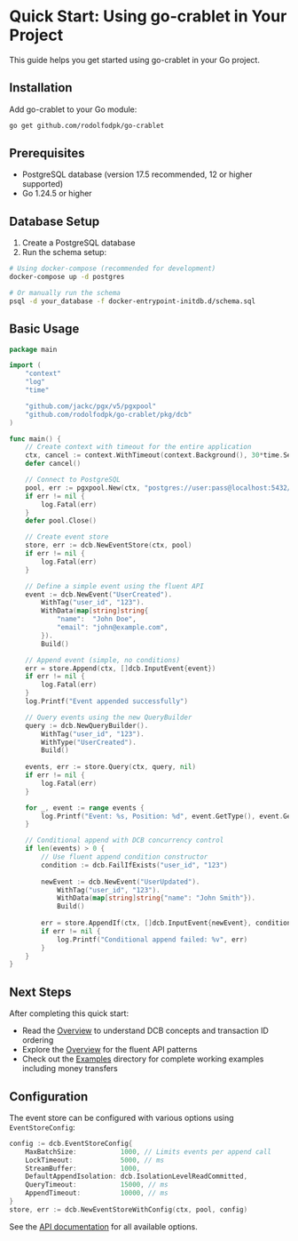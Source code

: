 # Quick Start: Using go-crablet in Your Project

This guide helps you get started using go-crablet in your Go project.

## Installation

Add go-crablet to your Go module:

```bash
go get github.com/rodolfodpk/go-crablet
```

## Prerequisites

- PostgreSQL database (version 17.5 recommended, 12 or higher supported)
- Go 1.24.5 or higher

## Database Setup

1. Create a PostgreSQL database
2. Run the schema setup:

```bash
# Using docker-compose (recommended for development)
docker-compose up -d postgres

# Or manually run the schema
psql -d your_database -f docker-entrypoint-initdb.d/schema.sql
```

## Basic Usage

```go
package main

import (
    "context"
    "log"
    "time"

    "github.com/jackc/pgx/v5/pgxpool"
    "github.com/rodolfodpk/go-crablet/pkg/dcb"
)

func main() {
    // Create context with timeout for the entire application
    ctx, cancel := context.WithTimeout(context.Background(), 30*time.Second)
    defer cancel()

    // Connect to PostgreSQL
    pool, err := pgxpool.New(ctx, "postgres://user:pass@localhost:5432/dbname")
    if err != nil {
        log.Fatal(err)
    }
    defer pool.Close()

    // Create event store
    store, err := dcb.NewEventStore(ctx, pool)
    if err != nil {
        log.Fatal(err)
    }

    // Define a simple event using the fluent API
    event := dcb.NewEvent("UserCreated").
        WithTag("user_id", "123").
        WithData(map[string]string{
            "name":  "John Doe",
            "email": "john@example.com",
        }).
        Build()

    // Append event (simple, no conditions)
    err = store.Append(ctx, []dcb.InputEvent{event})
    if err != nil {
        log.Fatal(err)
    }
    log.Printf("Event appended successfully")

    // Query events using the new QueryBuilder
    query := dcb.NewQueryBuilder().
        WithTag("user_id", "123").
        WithType("UserCreated").
        Build()
    
    events, err := store.Query(ctx, query, nil)
    if err != nil {
        log.Fatal(err)
    }

    for _, event := range events {
        log.Printf("Event: %s, Position: %d", event.GetType(), event.GetPosition())
    }

    // Conditional append with DCB concurrency control
    if len(events) > 0 {
        // Use fluent append condition constructor
        condition := dcb.FailIfExists("user_id", "123")
        
        newEvent := dcb.NewEvent("UserUpdated").
            WithTag("user_id", "123").
            WithData(map[string]string{"name": "John Smith"}).
            Build()
            
        err = store.AppendIf(ctx, []dcb.InputEvent{newEvent}, condition)
        if err != nil {
            log.Printf("Conditional append failed: %v", err)
        }
    }
}
```

## Next Steps

After completing this quick start:

- Read the [Overview](overview.md) to understand DCB concepts and transaction ID ordering
- Explore the [Overview](overview.md) for the fluent API patterns
- Check out the [Examples](../internal/examples/) directory for complete working examples including money transfers

## Configuration

The event store can be configured with various options using `EventStoreConfig`:

```go
config := dcb.EventStoreConfig{
    MaxBatchSize:           1000, // Limits events per append call
    LockTimeout:            5000, // ms
    StreamBuffer:           1000,
    DefaultAppendIsolation: dcb.IsolationLevelReadCommitted,
    QueryTimeout:           15000, // ms
    AppendTimeout:          10000, // ms
}
store, err := dcb.NewEventStoreWithConfig(ctx, pool, config)
```

See the [API documentation](https://pkg.go.dev/github.com/rodolfodpk/go-crablet/pkg/dcb) for all available options.
